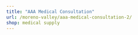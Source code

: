 ```yaml
---
title: "AAA Medical Consultation"
url: /moreno-valley/aaa-medical-consultation-2/
shop: medical supply
---
```

